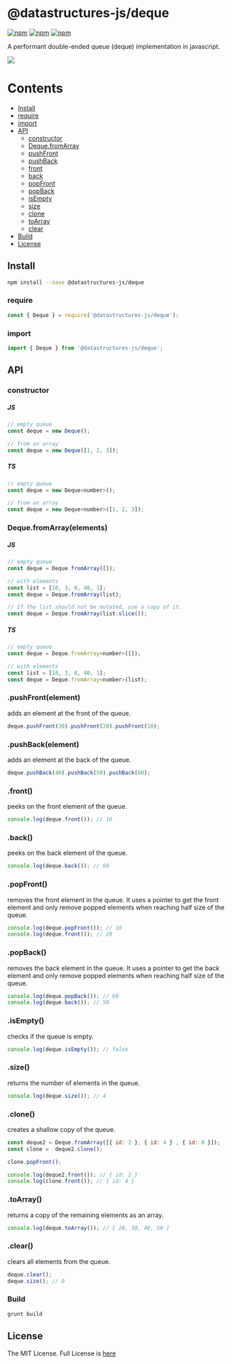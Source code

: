 # @datastructures-js/deque

[![npm](https://img.shields.io/npm/v/@datastructures-js/deque.svg)](https://www.npmjs.com/package/@datastructures-js/deque)
[![npm](https://img.shields.io/npm/dm/@datastructures-js/deque.svg)](https://www.npmjs.com/package/@datastructures-js/deque) [![npm](https://img.shields.io/badge/node-%3E=%206.0-blue.svg)](https://www.npmjs.com/package/@datastructures-js/deque)

A performant double-ended queue (deque) implementation in javascript.

<img src="https://user-images.githubusercontent.com/6517308/121813242-859a9700-cc6b-11eb-99c0-49e5bb63005b.jpg">

# Contents
* [Install](#install)
* [require](#require)
* [import](#import)
* [API](#api)
  * [constructor](#constructor)
  * [Deque.fromArray](#dequefromarray)
  * [pushFront](#pushfront)
  * [pushBack](#pushback)
  * [front](#front)
  * [back](#back)
  * [popFront](#popfront)
  * [popBack](#popback)
  * [isEmpty](#isEmpty)
  * [size](#size)
  * [clone](#clone)
  * [toArray](#toarray)
  * [clear](#clear)
* [Build](#build)
* [License](#license)

## Install

```sh
npm install --save @datastructures-js/deque
```

### require

```js
const { Deque } = require('@datastructures-js/deque');
```

### import

```js
import { Deque } from '@datastructures-js/deque';
```

## API

### constructor

##### JS
```js
// empty queue
const deque = new Deque();

// from an array
const deque = new Deque([1, 2, 3]);
```

##### TS
```js
// empty queue
const deque = new Deque<number>();

// from an array
const deque = new Deque<number>([1, 2, 3]);
```

### Deque.fromArray(elements)

##### JS
```js
// empty queue
const deque = Deque.fromArray([]);

// with elements
const list = [10, 3, 8, 40, 1];
const deque = Deque.fromArray(list);

// If the list should not be mutated, use a copy of it.
const deque = Deque.fromArray(list.slice());
```

##### TS
```js
// empty queue
const deque = Deque.fromArray<number>([]);

// with elements
const list = [10, 3, 8, 40, 1];
const deque = Deque.fromArray<number>(list);
```

### .pushFront(element)
adds an element at the front of the queue.

```js
deque.pushFront(30).pushFront(20).pushFront(10);
```

### .pushBack(element)
adds an element at the back of the queue.

```js
deque.pushBack(40).pushBack(50).pushBack(60);
```

### .front()
peeks on the front element of the queue.

```js
console.log(deque.front()); // 10
```

### .back()
peeks on the back element of the queue.

```js
console.log(deque.back()); // 60
```

### .popFront()
removes the front element in the queue. It uses a pointer to get the front element and only remove popped elements when reaching half size of the queue.

```js
console.log(deque.popFront()); // 10
console.log(deque.front()); // 20
```

### .popBack()
removes the back element in the queue. It uses a pointer to get the back element and only remove popped elements when reaching half size of the queue.

```js
console.log(deque.popBack()); // 60
console.log(deque.back()); // 50
```

### .isEmpty()
checks if the queue is empty.

```js
console.log(deque.isEmpty()); // false
```

### .size()
returns the number of elements in the queue.

```js
console.log(deque.size()); // 4
```

### .clone() 
creates a shallow copy of the queue.

```js
const deque2 = Deque.fromArray([{ id: 2 }, { id: 4 } , { id: 8 }]);
const clone =  deque2.clone();

clone.popFront();

console.log(deque2.front()); // { id: 2 }
console.log(clone.front()); // { id: 4 }
```

### .toArray() 
returns a copy of the remaining elements as an array.

```js
console.log(deque.toArray()); // [ 20, 30, 40, 50 ]
```

### .clear()
clears all elements from the queue.

```js
deque.clear();
deque.size(); // 0
```

### Build

```sh
grunt build
```

## License
The MIT License. Full License is [here](https://github.com/datastructures-js/deque/blob/master/LICENSE)
